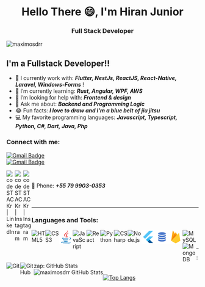 <h1 align="center">Hello There 😄, I'm Hiran Junior</h1>
<h3 align="center">Full Stack Developer</h3>

<p align="left"> <img src="https://komarev.com/ghpvc/?username=maximosdrr" alt="maximosdrr" /> </p>

## I'm a Fullstack Developer!!

- 🔭 I currently work with: **_Flutter, NestJs, ReactJS, React-Native, Laravel, Windows-Forms_** !
- 🌱 I’m currently learning: **_Rust, Angular, WPF, AWS_**
- 🤝 I’m looking for help with: **_Frontend & design_**
- 💬 Ask me about: **_Backend and Programming Logic_**
- 😂 Fun facts: **_I love to draw and I'm a blue belt of jiu jitsu_**
- 💻 My favorite programming languages: **_Javascript, Typescript, Python, C#, Dart, Java, Php_**

### Connect with me:

[![Gmail Badge](https://img.shields.io/badge/-hiran.junior@arapiraca.ufal.br-c14438?style=flat-square&logo=Gmail&logoColor=white&link=mailto:hiran.junior@arapiraca.ufal.br)](mailto:hiran.junior@arapiraca.ufal.br)<br />
[![Gmail Badge](https://img.shields.io/badge/-maximosdrr@gmail.com-c14438?style=flat-square&logo=Gmail&logoColor=white&link=mailto:maximosdrr@gmail.com)](mailto:maximosdrr@gmail.com)<br />

[<img align="left" alt="codeSTACKr | LinkedIn" width="22px" src="https://cdn.jsdelivr.net/npm/simple-icons@v3/icons/linkedin.svg" />](https://www.linkedin.com/in/hiran-farias-lima-junior-430b35ab/)
[<img align="left" alt="codeSTACKr | Instagram" width="22px" src="https://cdn.jsdelivr.net/npm/simple-icons@v3/icons/instagram.svg" />](https://www.instagram.com/hiranjj/)
[<img align="left" alt="codeSTACKr | Instagram" width="22px" src="https://cdn.jsdelivr.net/npm/simple-icons@v3/icons/whatsapp.svg" />](https://api.whatsapp.com/send?phone=5579999030353&text=Olá,%20podemos%20conversar%20um%20pouco?) <br/>

📱 Phone: **_+55 79 9903-0353_**<br />
<br />
<br />

---

### Languages and Tools:

<img align="left" alt="HTML5" width="36px" src="https://devicon.dev/devicon.git/icons/html5/html5-original.svg" />
<img align="left" alt="CSS3" width="36px" src="https://devicon.dev/devicon.git/icons/css3/css3-original.svg" />
<img align="left" alt="Java" width="36px" src="https://raw.githubusercontent.com/devicons/devicon/40cd6bc89a299dc50ac289f8e3b071d0dff49d9c/icons/java/java-original.svg" />
<img align="left" alt="JavaScript" width="36px" src="https://devicon.dev/devicon.git/icons/javascript/javascript-original.svg" />
<img align="left" alt="React" width="36px" src="https://devicon.dev/devicon.git/icons/react/react-original.svg" />
<img align="left" alt="Python" width="36px" src="https://devicon.dev/devicon.git/icons/python/python-original.svg" />
<img align="left" alt="CSharp" width="36px" src="https://devicon.dev/devicon.git/icons/csharp/csharp-original.svg" />
<img align="left" alt="Node.js" width="36px" src="https://devicon.dev/devicon.git/icons/nodejs/nodejs-original.svg" />
<img align="left" alt="Flutter" width="36px" src="https://raw.githubusercontent.com/github/explore/80688e429a7d4ef2fca1e82350fe8e3517d3494d/topics/flutter/flutter.png" />
<img align="left" alt="SQL" width="36px" src="https://raw.githubusercontent.com/github/explore/80688e429a7d4ef2fca1e82350fe8e3517d3494d/topics/sql/sql.png" />
<img align="left" alt="GitHub" width="36px" src="https://raw.githubusercontent.com/github/explore/78df643247d429f6cc873026c0622819ad797942/topics/firebase/firebase.png" />
<img align="left" alt="MySQL" width="36px" src="https://devicon.dev/devicon.git/icons/mysql/mysql-original.svg" />
<img align="left" alt="MongoDB" width="36px" src="https://devicon.dev/devicon.git/icons/mongodb/mongodb-original.svg" />
<img align="left" alt="Git" width="36px" src="https://devicon.dev/devicon.git/icons/git/git-original.svg" />
<img align="left" alt="GitHub" width="36px" src="https://devicon.dev/devicon.git/icons/github/github-original.svg" />

<br />
<br />

---

  <summary>:zap: GitHub Stats</summary>

  <img align="left" alt="maximosdrr GitHub Stats" src="https://github-readme-stats.codestackr.vercel.app/api?username=maximosdrr&show_icons=true&hide_border=true" />

[![Top Langs](https://github-readme-stats.vercel.app/api/top-langs/?username=maximosdrr&theme=default)](https://github.com/anuraghazra/github-readme-stats)

[website]: https://hiran.me
[instagram]: https://instagram.com/hiranjj
[linkedin]: https://www.linkedin.com/in/hiran-farias-lima-junior-430b35ab/
